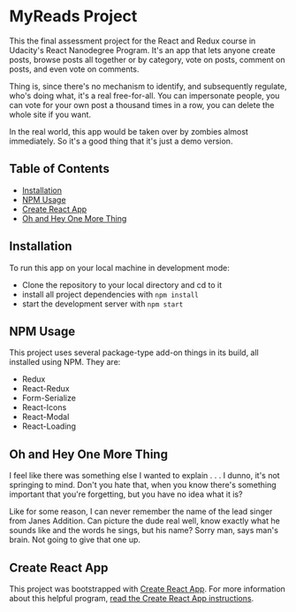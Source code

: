 # MyReads Project

This the final assessment project for the React and Redux course in Udacity's React Nanodegree Program. It's an app that lets anyone create posts, browse posts all together or by category, vote on posts, comment on posts, and even vote on comments. 

Thing is, since there's no mechanism to identify, and subsequently regulate, who's doing what, it's a real free-for-all. You can impersonate people, you can vote for your own post a thousand times in a row, you can delete the whole site if you want. 

In the real world, this app would be taken over by zombies almost immediately. So it's a good thing that it's just a demo version.

## Table of Contents

- [Installation](#installation)
- [NPM Usage](#02)
- [Create React App](#create-react-app)
- [Oh and Hey One More Thing](#04)

## Installation

To run this app on your local machine in development mode:

* Clone the repository to your local directory and cd to it
* install all project dependencies with `npm install`
* start the development server with `npm start`

## NPM Usage

This project uses several package-type add-on things in its build, all installed using NPM. They are:

- Redux
- React-Redux
- Form-Serialize
- React-Icons
- React-Modal
- React-Loading

## Oh and Hey One More Thing

I feel like there was something else I wanted to explain . . . I dunno, it's not springing to mind. Don't you hate that, when you know there's something important that you're forgetting, but you have no idea what it is? 

Like for some reason, I can never remember the name of the lead singer from Janes Addition. Can picture the dude real well, know exactly what he sounds like and the words he sings, but his name? Sorry man, says man's brain. Not going to give that one up.

## Create React App

This project was bootstrapped with [Create React App](https://github.com/facebookincubator/create-react-app). For more information about this helpful program, [read the Create React App instructions](https://github.com/facebookincubator/create-react-app/blob/master/packages/react-scripts/template/README.md).


